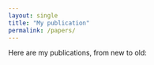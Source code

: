 ```yaml
---
layout: single
title: "My publication"
permalink: /papers/
---
```

Here are my publications, from new to old:

